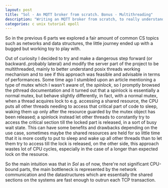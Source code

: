 ```yaml
---
layout: post
title: "Sol - An MQTT broker from scratch. Bonus - Multithreading"
description: "Writing an MQTT broker from scratch, to really understand something you have to build it."
categories: c unix tutorial epoll
---
```


So in the previous 6 parts we explored a fair amount of common CS topics such
as networks and data structures, the little journey ended up with a bugged but
working toy to play with.
<!--more-->
Out of curiosity I decided to try and make a dangerous step forward (or
backward..probably lateral) and modify the server part of the project to be
multithreaded, mainly to better understand posix threads working mechanism and
to see if this approach was feasible and advisable in terms of performances.
Some time ago I stumbled upon an article mentioning a type of mutex which I wasn't
aware of, the *spinlock*, so I promptly browsed the pthread documentation and it
turned out that a spinlock is essentially a normal mutex, but behave slightly
differently, in fact, with a normal mutex, when a thread acquires lock to e.g.
accessing a shared resource, the CPU puts all other threads needing to access that
critical part of code to sleep, waking them up only after the resource guarded
by the mutex object has been released; a spinlock instead let other threads to
constantly try to access the critical section till the locked part is released, in
a sort of busy wait state. This can have some benefits and drawbacks depending on the
use case, sometimes maybe the shared resources are held for so little time that it is
more costly to put to sleep and wake up all other threads than to let them try
to access till the lock is released, on the other side, this approach wastes lot of
CPU cycles, especially in the case of a longer than expected lock on the resource.

So the main intuition was that in *Sol* as of now, there're not significant CPU-bound
parts, the main bottleneck is represented by the network communication and the
datastructures which are essentially the shared sections on the systems are fast
enough to outrun each TCP transaction.
